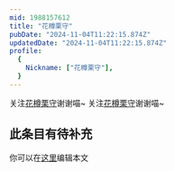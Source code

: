 ```yaml
---
mid: 1988157612
title: "花樽栗守"
pubDate: "2024-11-04T11:22:15.874Z"
updatedDate: "2024-11-04T11:22:15.874Z"
profile:
  {
    Nickname: ["花樽栗守"],
  }
---
```


关注[花樽栗守](https://space.bilibili.com/1988157612)谢谢喵~ 关注[花樽栗守](https://space.bilibili.com/1988157612)谢谢喵~

## 此条目有待补充
你可以在[这里](https://github.com/Yuhanawa/VTuber.ICU-Content/edit/master/v/花樽栗守/index.md)编辑本文
